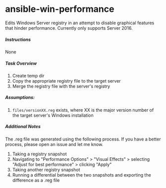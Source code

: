 # ansible-win-performance
Edits Windows Server registry in an attempt to disable graphical features that hinder performance.  Currently only supports Server 2016.

##### Instructions
None

#####  Task Overview
1. Create temp dir
2. Copy the appropriate registry file to the target server
3. Merge the registry file with the server's registry
   
##### Assumptions:
1. `files/versionXX.reg` exists, where XX is the major version number of the target server's Windows installation


##### Additional Notes
The .reg file was generated using the following process.  If you have a better process, please open an issue and let me know.
1. Taking a registry snapshot
2. Navigating to "Performance Options" > "Visual Effects" > selecting "Adjust for best performance" > clicking "Apply"
3. Taking another registry snapshot
4. Running a differential between the two snapshots and exporting the difference as a .reg file
